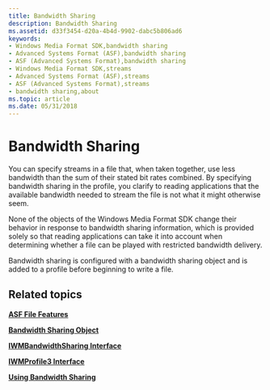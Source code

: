 ```yaml
---
title: Bandwidth Sharing
description: Bandwidth Sharing
ms.assetid: d33f3454-d20a-4b4d-9902-dabc5b806ad6
keywords:
- Windows Media Format SDK,bandwidth sharing
- Advanced Systems Format (ASF),bandwidth sharing
- ASF (Advanced Systems Format),bandwidth sharing
- Windows Media Format SDK,streams
- Advanced Systems Format (ASF),streams
- ASF (Advanced Systems Format),streams
- bandwidth sharing,about
ms.topic: article
ms.date: 05/31/2018
---
```


# Bandwidth Sharing

You can specify streams in a file that, when taken together, use less bandwidth than the sum of their stated bit rates combined. By specifying bandwidth sharing in the profile, you clarify to reading applications that the available bandwidth needed to stream the file is not what it might otherwise seem.

None of the objects of the Windows Media Format SDK change their behavior in response to bandwidth sharing information, which is provided solely so that reading applications can take it into account when determining whether a file can be played with restricted bandwidth delivery.

Bandwidth sharing is configured with a bandwidth sharing object and is added to a profile before beginning to write a file.

## Related topics

<dl> <dt>

[**ASF File Features**](asf-file-features.md)
</dt> <dt>

[**Bandwidth Sharing Object**](bandwidth-sharing-object.md)
</dt> <dt>

[**IWMBandwidthSharing Interface**](/previous-versions/windows/desktop/api/wmsdkidl/nn-wmsdkidl-iwmbandwidthsharing)
</dt> <dt>

[**IWMProfile3 Interface**](/previous-versions/windows/desktop/api/wmsdkidl/nn-wmsdkidl-iwmprofile3)
</dt> <dt>

[**Using Bandwidth Sharing**](using-bandwidth-sharing.md)
</dt> </dl>

 

 




